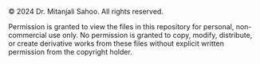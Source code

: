 

© 2024 Dr. Mitanjali Sahoo. All rights reserved.

Permission is granted to view the files in this repository for personal, non-commercial use only. No permission is granted to copy, modify, distribute, or create derivative works from these files without explicit written permission from the copyright holder.

